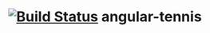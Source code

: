 [![Build Status](https://travis-ci.org/cpuy/angular-tennis.svg?branch=master)](https://travis-ci.org/cpuy/angular-tennis)
angular-tennis
==============


